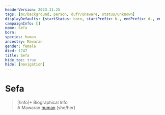 ```yaml
---
headerVersion: 2023.11.25
tags: [mc/background, person, dufr/unaware, status/unknown]
displayDefaults: {startStatus: born, startPrefix: b., endPrefix: d., endStatus: died}
campaignInfo: []
name: Sefa
born:
species: human
ancestry: Mawaran
gender: female
died: 1747
title: Sefa
hide_toc: true
hide: [navigation]
---
```

# Sefa
>[!info]+ Biographical Info  
> A Mawaran [human](<../../species/humans/humans.md>) (she/her)  
> 

